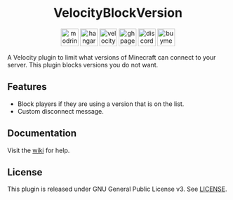 <h1 align="center">VelocityBlockVersion</h1>

<p align="center">
	<a href="https://modrinth.com/plugin/VelocityBlockVersion"><img alt="modrinth" height="40" src="https://cdn.jsdelivr.net/npm/@intergrav/devins-badges@3/assets/compact/available/modrinth_vector.svg"></a>
	<a href="https://hangar.papermc.io/hyperdefined/VelocityBlockVersion"><img alt="hangar" height="40" src="https://cdn.jsdelivr.net/npm/@intergrav/devins-badges@3/assets/compact/available/hangar_vector.svg"></a>
	<a href="https://papermc.io"><img alt="velocity" height="40" src="https://cdn.jsdelivr.net/npm/@intergrav/devins-badges@3/assets/compact/supported/velocity_vector.svg"></a>
	<a href="https://github.com/hyperdefined/VelocityBlockVersion/wiki"><img alt="ghpages" height="40" src="https://cdn.jsdelivr.net/npm/@intergrav/devins-badges@3/assets/compact/documentation/ghpages_vector.svg"></a>
	<a href="https://discord.gg/rJuQXVcJz8"><img alt="discord-singular" height="40" src="https://cdn.jsdelivr.net/npm/@intergrav/devins-badges@3/assets/compact/social/discord-singular_vector.svg"></a>
	<a href="https://buymeacoffee.com/hyperdefined"><img alt="buymeacoffee-singular" height="40" src="https://cdn.jsdelivr.net/npm/@intergrav/devins-badges@3/assets/compact/donate/buymeacoffee-singular_vector.svg"></a>
</p>

A Velocity plugin to limit what versions of Minecraft can connect to your server. This plugin blocks versions you do not want.

## Features
* Block players if they are using a version that is on the list.
* Custom disconnect message.

## Documentation
Visit the [wiki](https://github.com/hyperdefined/VelocityBlockVersion/wiki) for help.

## License
This plugin is released under GNU General Public License v3. See [LICENSE](https://github.com/hyperdefined/VelocityBlockVersion/blob/master/LICENSE).